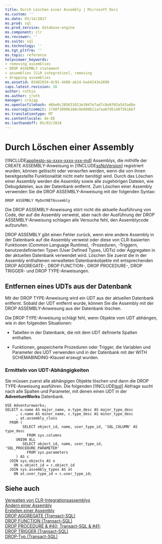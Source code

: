 ```yaml
---
title: Durch Löschen einer Assembly | Microsoft Docs
ms.custom: ''
ms.date: 03/14/2017
ms.prod: sql
ms.prod_service: database-engine
ms.component: clr
ms.reviewer: ''
ms.suite: sql
ms.technology: ''
ms.tgt_pltfrm: ''
ms.topic: reference
helpviewer_keywords:
- removing assemblies
- DROP ASSEMBLY statement
- assemblies [CLR integration], removing
- dropping assemblies
ms.assetid: 03481034-dc91-4488-ab24-ba44243e2690
caps.latest.revision: 16
author: rothja
ms.author: jroth
manager: craigg
ms.openlocfilehash: 46be0c285631013e3847e7ad7c0e8f03a543ad8e
ms.sourcegitcommit: 1740f3090b168c0e809611a7aa6fd514075616bf
ms.translationtype: MT
ms.contentlocale: de-DE
ms.lasthandoff: 05/03/2018
---
```

# <a name="dropping-an-assembly"></a>Durch Löschen einer Assembly
[!INCLUDE[appliesto-ss-xxxx-xxxx-xxx-md](../../../includes/appliesto-ss-xxxx-xxxx-xxx-md.md)]
  Assemblys, die mithilfe der CREATE ASSEMBLY-Anweisung in [!INCLUDE[ssNoVersion](../../../includes/ssnoversion-md.md)] registriert wurden, können gelöscht oder verworfen werden, wenn die von ihnen bereitgestellte Funktionalität nicht mehr benötigt wird. Durch das Löschen einer Assembly werden die Assembly sowie alle zugehörigen Dateien, wie Debugdateien, aus der Datenbank entfernt. Zum Löschen einer Assembly verwenden Sie die DROP ASSEMBLY-Anweisung mit der folgenden Syntax:  
  
```  
DROP ASSEMBLY MyDotNETAssembly  
```  
  
 Die DROP ASSEMBLY-Anweisung stört nicht die aktuelle Ausführung von Code, der auf die Assembly verweist, aber nach der Ausführung der DROP ASSEMBLY-Anweisung schlagen alle Versuche fehl, den Assemblycode aufzurufen.  
  
 DROP ASSEMBLY gibt einen Fehler zurück, wenn eine andere Assembly in der Datenbank auf die Assembly verweist oder diese von CLR-basierten Funktionen (Common Language Runtime), -Prozeduren, -Triggern, benutzerdefinierten Typen (User Defined Types, UDTs) oder Aggregaten in der aktuellen Datenbank verwendet wird. Löschen Sie zuerst die in der Assembly enthaltenen verwalteten Datenbankobjekte mit entsprechenden DROP AGGREGATE-, DROP FUNCTION-, DROP PROCEDURE-, DROP TRIGGER- und DROP TYPE-Anweisungen.  
  
## <a name="removing-a-udt-from-the-database"></a>Entfernen eines UDTs aus der Datenbank  
 Mit der DROP TYPE-Anweisung wird ein UDT aus der aktuellen Datenbank entfernt. Sobald der UDT entfernt wurde, können Sie die Assembly mit der DROP ASSEMBLY-Anweisung aus der Datenbank löschen.  
  
 Die DROP TYPE-Anweisung schlägt fehl, wenn Objekte vom UDT abhängen, wie in den folgenden Situationen:  
  
-   Tabellen in der Datenbank, die mit dem UDT definierte Spalten enthalten.  
  
-   Funktionen, gespeicherte Prozeduren oder Trigger, die Variablen und Parameter des UDT verwenden und in der Datenbank mit der WITH SCHEMABINDING-Klausel erzeugt wurden.  
  
### <a name="finding-udt-dependencies"></a>Ermitteln von UDT-Abhängigkeiten  
 Sie müssen zuerst alle abhängigen Objekte löschen und dann die DROP TYPE-Anweisung ausführen. Die folgenden [!INCLUDE[tsql](../../../includes/tsql-md.md)] Abfrage sucht nach alle Spalten und Parameter, mit denen einen UDT in der **AdventureWorks** Datenbank.  
  
```  
USE Adventureworks;  
SELECT o.name AS major_name, o.type_desc AS major_type_desc  
     , c.name AS minor_name, c.type_desc AS minor_type_desc  
     , at.assembly_class  
  FROM (  
        SELECT object_id, name, user_type_id, 'SQL_COLUMN' AS type_desc  
          FROM sys.columns  
     UNION ALL  
        SELECT object_id, name, user_type_id, 'SQL_PROCEDURE_PARAMETER'  
          FROM sys.parameters  
     ) AS c  
  JOIN sys.objects AS o  
    ON o.object_id = c.object_id  
  JOIN sys.assembly_types AS at  
    ON at.user_type_id = c.user_type_id;   
```  
  
## <a name="see-also"></a>Siehe auch  
 [Verwalten von CLR-Integrationsassemblys](../../../relational-databases/clr-integration/assemblies/managing-clr-integration-assemblies.md)   
 [Ändern einer Assembly](../../../relational-databases/clr-integration/assemblies/altering-an-assembly.md)   
 [Erstellen einer Assembly](../../../relational-databases/clr-integration/assemblies/creating-an-assembly.md)   
 [DROP AGGREGATE &#40;Transact-SQL&#41;](../../../t-sql/statements/drop-aggregate-transact-sql.md)   
 [DROP FUNCTION &#40;Transact-SQL&#41;](../../../t-sql/statements/drop-function-transact-sql.md)   
 [DROP PROCEDURE & #40; Transact-SQL & #41;](../../../t-sql/statements/drop-procedure-transact-sql.md)   
 [DROP TRIGGER &#40;Transact-SQL&#41;](../../../t-sql/statements/drop-trigger-transact-sql.md)   
 [DROP-Typ &#40;Transact-SQL&#41;](../../../t-sql/statements/drop-type-transact-sql.md)  
  
  
